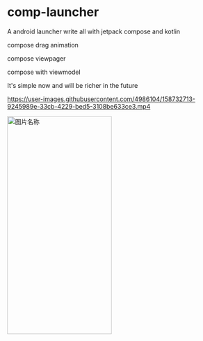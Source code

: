 # comp-launcher
A android launcher write all with jetpack compose and kotlin

compose drag animation

compose viewpager

compose with viewmodel


It's simple now  and will be richer in the future

 

https://user-images.githubusercontent.com/4986104/158732713-9245989e-33cb-4229-bed5-3108be633ce3.mp4



 <img src="https://github.com/dikeboy/compose-launcher/blob/main/review/splash1.png" width = "240" height = "500" alt="图片名称" align=center /> 
 

